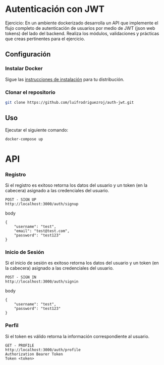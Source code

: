 # Autenticación con JWT
Ejercicio: En un ambiente dockerizado desarrolla un API que implemente el flujo completo de autenticación de usuarios por medio de JWT (json web tokens) del lado del backend. Realiza los módulos, validaciones y prácticas que creas pertinentes para el ejercicio.


## Configuración

### Instalar Docker

Sigue las [instrucciones de instalación](https://docs.docker.com/engine/install/) para tu distribución.

### Clonar el repositorio
```bash
git clone https://github.com/luifrodriguezroj/auth-jwt.git
```
## Uso
Ejecutar el siguiente comando:
```bash
docker-compose up
```
# API
### Registro
Si el registro es exitoso retorna los datos del usuario y un token (en la cabecera) asignado a las credenciales del usuario.
```http
POST - SIGN UP
http://localhost:3000/auth/signup
```
body
```http
{
	"username": "test",
	"email": "test@test.com",
	"password": "test123"
}
```
### Inicio de Sesión
Si el inicio de sesión es exitoso retorna los datos del usuario y un token (en la cabecera) asignado a las credenciales del usuario.
```http
POST - SIGN IN
http://localhost:3000/auth/signin
```
body
```http
{
	"username": "test",
	"password": "test123"
}
```
### Perfil
Si el token es válido retorna la información correspondiente al usuario.
```http
GET - PROFILE
http://localhost:3000/auth/profile
Authorization Bearer Token
Token <token>
```